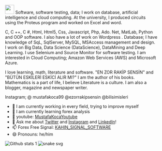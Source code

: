 <img src="https://raw.githubusercontent.com/iampavangandhi/iampavangandhi/master/gifs/Hi.gif" width="30px"> Software, software testing, data; I work on database, artificial intelligence and cloud computing. At the university, I produced circuits using the Proteus program and worked on Excel and word.

C, C ++, C #, Html, Html5, Css, Javascript, Php, Ado. Net, MatLab, Python and OOP software. I also have a lot of work on Wordpress
.
Database; I have knowledge of SqL, SqlServer, MySQL, MSAccess management and design.
I work on Big Data, Data Science (DataScience), DataMining and Deep Learning.
I use Selenium and Source Monitor for software testing.
I am interested in Cloud Computing;
Amazon Web Services (AWS) and Microsoft Azure.

I love learning, math, literature and software. "EN ZOR RAKİP SENSİN" and "BÜTÜN ESKİLERİ ESKİCİ ALIR MI?" I am the author of his books. Mathematics is a part of life, I believe Literature is a culture. I am also a blogger, magazine and newspaper writer.

Instagram;
@ mustafakoca99
@ezorrakipsensin
@bilisimisleri

- 🔭 I am currently working in every field, trying to improve myself
- 🌱 I am currently learning forex analysis
- 🤔 youtube: [MustafaKocaYoutube](https://www.youtube.com/channel/UCEOgptjepYwXTh1wtBlwVgA)
- 💬 Ask me about [Twitter](https://twitter.com/MustafaaKocaa99) and [İnstagram](https://www.instagram.com/enzorrakipsensin/?hl=tr) and [LinkedIn](https://www.linkedin.com/in/mustafa-koca-059bb6178/)!
- 📫 Forex Free Signal: [KAHIN_SIGNAL_SOFTWARE](https://t.me/KahinFreeSignals)
- 😄 Pronouns: he/him

![Github stats 1](https://github-readme-stats.vercel.app/api?username=mustafakoca99&show_icons=true&theme=gradient)
![snake svg](https://github.com/YOUR_USERNAME/YOUR_USERNAME/blob/output/github-contribution-grid-snake.svg)
